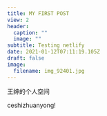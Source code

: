 ```yaml
---
title: MY FIRST POST
view: 2
header:
  caption: ""
  image: ""
subtitle: Testing netlify
date: 2021-01-12T07:11:19.105Z
draft: false
image:
  filename: img_92401.jpg
---
```

王绅的个人空间


ceshizhuanyong!